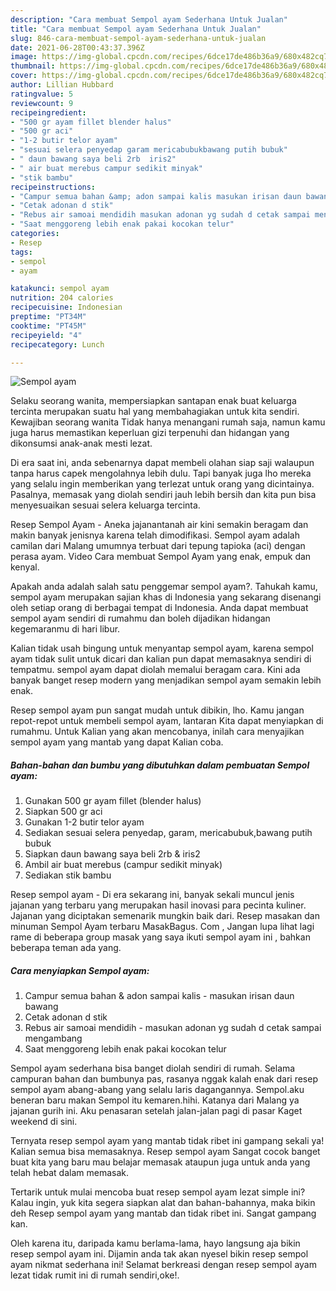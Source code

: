 ```yaml
---
description: "Cara membuat Sempol ayam Sederhana Untuk Jualan"
title: "Cara membuat Sempol ayam Sederhana Untuk Jualan"
slug: 846-cara-membuat-sempol-ayam-sederhana-untuk-jualan
date: 2021-06-28T00:43:37.396Z
image: https://img-global.cpcdn.com/recipes/6dce17de486b36a9/680x482cq70/sempol-ayam-foto-resep-utama.jpg
thumbnail: https://img-global.cpcdn.com/recipes/6dce17de486b36a9/680x482cq70/sempol-ayam-foto-resep-utama.jpg
cover: https://img-global.cpcdn.com/recipes/6dce17de486b36a9/680x482cq70/sempol-ayam-foto-resep-utama.jpg
author: Lillian Hubbard
ratingvalue: 5
reviewcount: 9
recipeingredient:
- "500 gr ayam fillet blender halus"
- "500 gr aci"
- "1-2 butir telor ayam"
- "sesuai selera penyedap garam mericabubukbawang putih bubuk"
- " daun bawang saya beli 2rb  iris2"
- " air buat merebus campur sedikit minyak"
- "stik bambu"
recipeinstructions:
- "Campur semua bahan &amp; adon sampai kalis masukan irisan daun bawang"
- "Cetak adonan d stik"
- "Rebus air samoai mendidih masukan adonan yg sudah d cetak sampai mengambang"
- "Saat menggoreng lebih enak pakai kocokan telur"
categories:
- Resep
tags:
- sempol
- ayam

katakunci: sempol ayam 
nutrition: 204 calories
recipecuisine: Indonesian
preptime: "PT34M"
cooktime: "PT45M"
recipeyield: "4"
recipecategory: Lunch

---
```



![Sempol ayam](https://img-global.cpcdn.com/recipes/6dce17de486b36a9/680x482cq70/sempol-ayam-foto-resep-utama.jpg)

Selaku seorang wanita, mempersiapkan santapan enak buat keluarga tercinta merupakan suatu hal yang membahagiakan untuk kita sendiri. Kewajiban seorang  wanita Tidak hanya menangani rumah saja, namun kamu juga harus memastikan keperluan gizi terpenuhi dan hidangan yang dikonsumsi anak-anak mesti lezat.

Di era  saat ini, anda sebenarnya dapat membeli olahan siap saji walaupun tanpa harus capek mengolahnya lebih dulu. Tapi banyak juga lho mereka yang selalu ingin memberikan yang terlezat untuk orang yang dicintainya. Pasalnya, memasak yang diolah sendiri jauh lebih bersih dan kita pun bisa menyesuaikan sesuai selera keluarga tercinta. 

Resep Sempol Ayam - Aneka jajanantanah air kini semakin beragam dan makin banyak jenisnya karena telah dimodifikasi. Sempol ayam adalah camilan dari Malang umumnya terbuat dari tepung tapioka (aci) dengan perasa ayam. Video Cara membuat Sempol Ayam yang enak, empuk dan kenyal.

Apakah anda adalah salah satu penggemar sempol ayam?. Tahukah kamu, sempol ayam merupakan sajian khas di Indonesia yang sekarang disenangi oleh setiap orang di berbagai tempat di Indonesia. Anda dapat membuat sempol ayam sendiri di rumahmu dan boleh dijadikan hidangan kegemaranmu di hari libur.

Kalian tidak usah bingung untuk menyantap sempol ayam, karena sempol ayam tidak sulit untuk dicari dan kalian pun dapat memasaknya sendiri di tempatmu. sempol ayam dapat diolah memalui beragam cara. Kini ada banyak banget resep modern yang menjadikan sempol ayam semakin lebih enak.

Resep sempol ayam pun sangat mudah untuk dibikin, lho. Kamu jangan repot-repot untuk membeli sempol ayam, lantaran Kita dapat menyiapkan di rumahmu. Untuk Kalian yang akan mencobanya, inilah cara menyajikan sempol ayam yang mantab yang dapat Kalian coba.

<!--inarticleads1-->

##### Bahan-bahan dan bumbu yang dibutuhkan dalam pembuatan Sempol ayam:

1. Gunakan 500 gr ayam fillet (blender halus)
1. Siapkan 500 gr aci
1. Gunakan 1-2 butir telor ayam
1. Sediakan sesuai selera penyedap, garam, mericabubuk,bawang putih bubuk
1. Siapkan  daun bawang saya beli 2rb &amp; iris2
1. Ambil  air buat merebus (campur sedikit minyak)
1. Sediakan stik bambu


Resep sempol ayam - Di era sekarang ini, banyak sekali muncul jenis jajanan yang terbaru yang merupakan hasil inovasi para pecinta kuliner. Jajanan yang diciptakan semenarik mungkin baik dari. Resep masakan dan minuman Sempol Ayam terbaru MasakBagus. Com , Jangan lupa lihat lagi rame di beberapa group masak yang saya ikuti sempol ayam ini , bahkan beberapa teman ada yang. 

<!--inarticleads2-->

##### Cara menyiapkan Sempol ayam:

1. Campur semua bahan &amp; adon sampai kalis - masukan irisan daun bawang
1. Cetak adonan d stik
1. Rebus air samoai mendidih - masukan adonan yg sudah d cetak sampai mengambang
1. Saat menggoreng lebih enak pakai kocokan telur


Sempol ayam sederhana bisa banget diolah sendiri di rumah. Selama campuran bahan dan bumbunya pas, rasanya nggak kalah enak dari resep sempol ayam abang-abang yang selalu laris dagangannya. Sempol.aku beneran baru makan Sempol itu kemaren.hihi. Katanya dari Malang ya jajanan gurih ini. Aku penasaran setelah jalan-jalan pagi di pasar Kaget weekend di sini. 

Ternyata resep sempol ayam yang mantab tidak ribet ini gampang sekali ya! Kalian semua bisa memasaknya. Resep sempol ayam Sangat cocok banget buat kita yang baru mau belajar memasak ataupun juga untuk anda yang telah hebat dalam memasak.

Tertarik untuk mulai mencoba buat resep sempol ayam lezat simple ini? Kalau ingin, yuk kita segera siapkan alat dan bahan-bahannya, maka bikin deh Resep sempol ayam yang mantab dan tidak ribet ini. Sangat gampang kan. 

Oleh karena itu, daripada kamu berlama-lama, hayo langsung aja bikin resep sempol ayam ini. Dijamin anda tak akan nyesel bikin resep sempol ayam nikmat sederhana ini! Selamat berkreasi dengan resep sempol ayam lezat tidak rumit ini di rumah sendiri,oke!.

